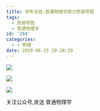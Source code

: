 ```yaml
---
title: 学年总结-普通物理学部分思维导图
tags:
  - 思维导图
  - 普通物理学
id: '284'
categories:
  - - 物理
date: 2020-06-25 20:28:29
---
```


![](https://img-cdn.limour.top/blog_wp/2020/06/电磁学_s.png)

![](https://img-cdn.limour.top/blog_wp/2020/06/光学_s.png)

![](https://img-cdn.limour.top/blog_wp/2020/04/qrcode_for_gh_2f2011f8d30c_1280-e1587098787293.jpg)

关注公众号,发送 普通物理学